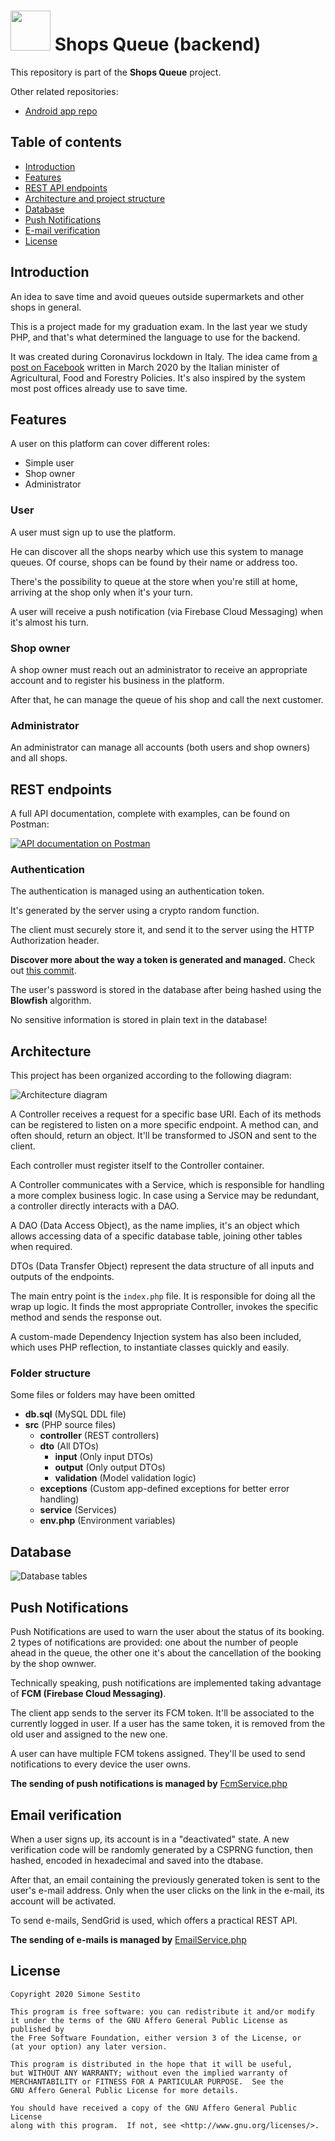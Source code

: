 # <img src="https://github.com/simonesestito/shops-queue-android/blob/master/.github/app_logo.png" width="64"> Shops Queue (backend)

This repository is part of the **Shops Queue** project.

Other related repositories:
- [Android app repo](https://github.com/simonesestito/shops-queue-android)

## Table of contents

- [Introduction](#introduction)
- [Features](#features)
- [REST API endpoints](#endpoints)
- [Architecture and project structure](#architecture)
- [Database](#database)
- [Push Notifications](#push)
- [E-mail verification](#emailcheck)
- [License](#license)

<a name="introduction"></a>
## Introduction

An idea to save time and avoid queues outside supermarkets and other shops in general.

This is a project made for my graduation exam.
In the last year we study PHP, and that's what determined the language to use for the backend.

It was created during Coronavirus lockdown in Italy. The idea came from [a post on Facebook](https://m.facebook.com/story.php?story_fbid=2814783488643375&id=310949775693438) written in March 2020 by the Italian minister of Agricultural, Food and Forestry Policies. It's also inspired by the system most post offices already use to save time.

<a name="features"></a>
## Features

A user on this platform can cover different roles:
- Simple user
- Shop owner
- Administrator

### User

A user must sign up to use the platform.

He can discover all the shops nearby which use this system to manage queues. Of course, shops can be found by their name or address too.

There's the possibility to queue at the store when you're still at home, arriving at the shop only when it's your turn.

A user will receive a push notification (via Firebase Cloud Messaging) when it's almost his turn.

### Shop owner

A shop owner must reach out an administrator to receive an appropriate account and to register his business in the platform.

After that, he can manage the queue of his shop and call the next customer.

### Administrator

An administrator can manage all accounts (both users and shop owners) and all shops.


<a name="endpoints"></a>
## REST endpoints

A full API documentation, complete with examples, can be found on Postman:

[![API documentation on Postman](https://run.pstmn.io/button.svg)](https://documenter.getpostman.com/view/11169543/Szf9URou?version=latest)

### Authentication

The authentication is managed using an authentication token.

It's generated by the server using a crypto random function.

The client must securely store it, and send it to the server using the HTTP Authorization header.

**Discover more about the way a token is generated and managed.**
Check out [this commit](https://github.com/simonesestito/shops-queue-php/commit/8c9d05771d91fbf11604d2debf7d12eb0de85706).

The user's password is stored in the database after being hashed using the **Blowfish** algorithm.

No sensitive information is stored in plain text in the database!

<a name="architecture"></a>
## Architecture

This project has been organized according to the following diagram:

![Architecture diagram](https://github.com/simonesestito/shops-queue-php/blob/master/.github/architecture.png?raw=true)

A Controller receives a request for a specific base URI.
Each of its methods can be registered to listen on a more specific endpoint. A method can, and often should, return an object. It'll be transformed to JSON and sent to the client.

Each controller must register itself to the Controller container.

A Controller communicates with a Service, which is responsible for handling a more complex business logic. In case using a Service may be redundant, a controller directly interacts with a DAO.

A DAO (Data Access Object), as the name implies, it's an object which allows accessing data of a specific database table, joining other tables when required.

DTOs (Data Transfer Object) represent the data structure of all inputs and outputs of the endpoints.

The main entry point is the `index.php` file. It is responsible for doing all the wrap up logic. It finds the most appropriate Controller, invokes the specific method and sends the response out.

A custom-made Dependency Injection system has also been included, which uses PHP reflection, to instantiate classes quickly and easily.

### Folder structure

Some files or folders may have been omitted

- **db.sql** (MySQL DDL file)
- **src** (PHP source files)
  - **controller** (REST controllers)
  - **dto** (All DTOs)
    - **input** (Only input DTOs)
    - **output** (Only output DTOs)
    - **validation** (Model validation logic)
  - **exceptions** (Custom app-defined exceptions for better error handling)
  - **service** (Services)
  - **env.php** (Environment variables)

<a name="database"></a>
## Database

![Database tables](https://github.com/simonesestito/shops-queue-php/blob/master/.github/db.svg?raw=true)

<a name="push"></a>
## Push Notifications

Push Notifications are used to warn the user about the status of its booking. 2 types of notifications are provided: one about the number of people ahead in the queue, the other one it's about the cancellation of the booking by the shop ownwer.

Technically speaking, push notifications are implemented taking advantage of **FCM (Firebase Cloud Messaging)**.

The client app sends to the server its FCM token. It'll be associated to the currently logged in user. If a user has the same token, it is removed from the old user and assigned to the new one.

A user can have multiple FCM tokens assigned. They'll be used to send notifications to every device the user owns.

**The sending of push notifications is managed by** [FcmService.php](https://github.com/simonesestito/shops-queue-php/blob/master/src/service/FcmService.php)

<a name="emailcheck"></a>
## Email verification

When a user signs up, its account is in a "deactivated" state. A new verification code will be randomly generated by a CSPRNG function, then hashed, encoded in hexadecimal and saved into the dtabase.

After that, an email containing the previously generated token is sent to the user's e-mail address. Only when the user clicks on the link in the e-mail, its account will be activated.

To send e-mails, SendGrid is used, which offers a practical REST API.

**The sending of e-mails is managed by** [EmailService.php](https://github.com/simonesestito/shops-queue-php/blob/master/src/service/EmailService.php)

<a name="license"></a>
## License

    Copyright 2020 Simone Sestito
    
    This program is free software: you can redistribute it and/or modify
    it under the terms of the GNU Affero General Public License as published by
    the Free Software Foundation, either version 3 of the License, or
    (at your option) any later version.

    This program is distributed in the hope that it will be useful,
    but WITHOUT ANY WARRANTY; without even the implied warranty of
    MERCHANTABILITY or FITNESS FOR A PARTICULAR PURPOSE.  See the
    GNU Affero General Public License for more details.

    You should have received a copy of the GNU Affero General Public License
    along with this program.  If not, see <http://www.gnu.org/licenses/>.

